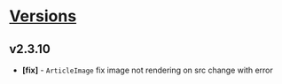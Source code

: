 # [Versions](https://github.com/Tracktor/design-system/releases)

## v2.3.10
- **[fix]** - `ArticleImage` fix image not rendering on src change with error
